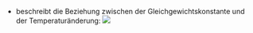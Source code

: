 - beschreibt die Beziehung zwischen der Gleichgewichtskonstante und der Temperaturänderung:
![](Pasted%20image%2020240607172018.png)
